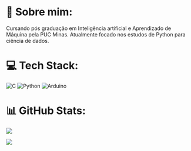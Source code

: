 # 💫 Sobre mim:
Cursando pós graduação em Inteligência artificial e Aprendizado de Máquina pela PUC Minas. Atualmente focado nos estudos de Python para ciência de dados.



# 💻 Tech Stack:
![C](https://img.shields.io/badge/c-%2300599C.svg?style=for-the-badge&logo=c&logoColor=white) ![Python](https://img.shields.io/badge/python-3670A0?style=for-the-badge&logo=python&logoColor=ffdd54) ![Arduino](https://img.shields.io/badge/-Arduino-00979D?style=for-the-badge&logo=Arduino&logoColor=white)
# 📊 GitHub Stats:
![](https://github-readme-stats.vercel.app/api?username=luiggiarthur&theme=dark&hide_border=false&include_all_commits=false&count_private=false)<br/>
<!---![](https://github-readme-streak-stats.herokuapp.com/?user=luiggiarthur&theme=dark&hide_border=false)<br/> --->
![](https://github-readme-stats.vercel.app/api/top-langs/?username=luiggiarthur&theme=dark&hide_border=false&include_all_commits=false&count_private=false&layout=compact) 

<!-- Proudly created with GPRM ( https://gprm.itsvg.in ) -->

<!---
Luiggiarthur/Luiggiarthur is a ✨ special ✨ repository because its `README.md` (this file) appears on your GitHub profile.
You can click the Preview link to take a look at your changes.
--->
